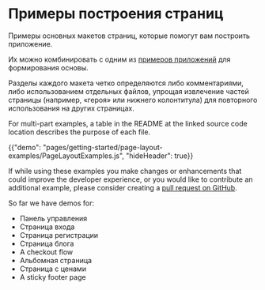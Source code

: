 # Примеры построения страниц

<p class="description">Примеры основных макетов страниц, которые помогут вам построить приложение.</p>

Их можно комбинировать с одним из [примеров приложений](https://github.com/mui-org/material-ui/tree/next/examples) для формирования основы.

Разделы каждого макета четко определяются либо комментариями, либо использованием отдельных файлов, упрощая извлечение частей страницы (например, «героя» или нижнего колонтитула) для повторного использования на других страницах.

For multi-part examples, a table in the README at the linked source code location describes the purpose of each file.

{{"demo": "pages/getting-started/page-layout-examples/PageLayoutExamples.js", "hideHeader": true}}

If while using these examples you make changes or enhancements that could improve the developer experience, or you would like to contribute an additional example, please consider creating a [pull request on GitHub](https://github.com/mui-org/material-ui/pulls).

So far we have demos for:

- Панель управления
- Страница входа
- Страница регистрации
- Страница блога
- A checkout flow
- Альбомная страница
- Страница с ценами
- A sticky footer page